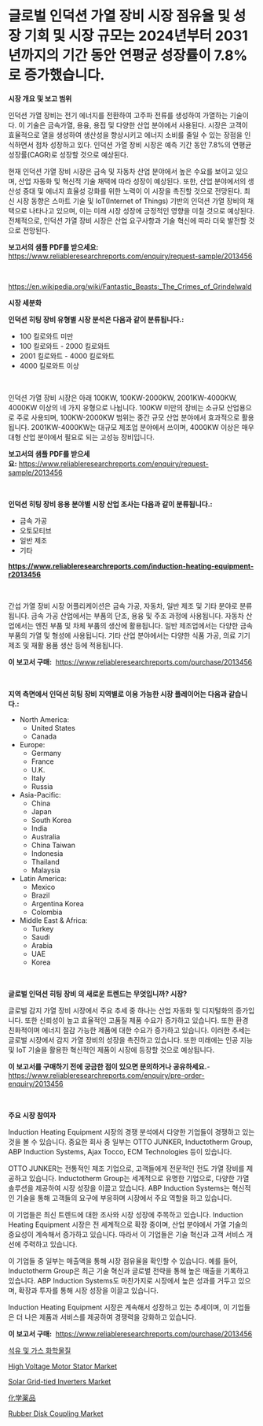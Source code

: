 <p><h1>글로벌 인덕션 가열 장비 시장 점유율 및 성장 기회 및 시장 규모는 2024년부터 2031년까지의 기간 동안 연평균 성장률이 7.8%로 증가했습니다.</h1></p><p><strong>시장 개요 및 보고 범위</strong></p>
<p><p>인덕션 가열 장비는 전기 에너지를 전환하여 고주파 전류를 생성하여 가열하는 기술이다. 이 기술은 금속가열, 용융, 용접 및 다양한 산업 분야에서 사용된다. 시장은 고객이 효율적으로 열을 생성하여 생산성을 향상시키고 에너지 소비를 줄일 수 있는 장점을 인식하면서 점차 성장하고 있다. 인덕션 가열 장비 시장은 예측 기간 동안 7.8%의 연평균 성장률(CAGR)로 성장할 것으로 예상된다.</p><p>현재 인덕션 가열 장비 시장은 금속 및 자동차 산업 분야에서 높은 수요를 보이고 있으며, 산업 자동화 및 혁신적 기술 채택에 따라 성장이 예상된다. 또한, 산업 분야에서의 생산성 증대 및 에너지 효율성 강화를 위한 노력이 이 시장을 촉진할 것으로 전망된다. 최신 시장 동향은 스마트 기술 및 IoT(Internet of Things) 기반의 인덕션 가열 장비의 채택으로 나타나고 있으며, 이는 미래 시장 성장에 긍정적인 영향을 미칠 것으로 예상된다. 전체적으로, 인덕션 가열 장비 시장은 산업 요구사항과 기술 혁신에 따라 더욱 발전할 것으로 전망된다.</p></p>
<p><strong>보고서의 샘플 PDF를 받으세요:</strong> <a href="https://www.reliableresearchreports.com/enquiry/request-sample/2013456">https://www.reliableresearchreports.com/enquiry/request-sample/2013456</a></p>
<p>&nbsp;</p>
<p><a href="https://en.wikipedia.org/wiki/Fantastic_Beasts:_The_Crimes_of_Grindelwald">https://en.wikipedia.org/wiki/Fantastic_Beasts:_The_Crimes_of_Grindelwald</a></p>
<p><strong>시장 세분화</strong></p>
<p><strong>인덕션 히팅 장비 유형별 시장 분석은 다음과 같이 분류됩니다.:</strong></p>
<p><ul><li>100 킬로와트 미만</li><li>100 킬로와트 - 2000 킬로와트</li><li>2001 킬로와트 - 4000 킬로와트</li><li>4000 킬로와트 이상</li></ul></p>
<p>&nbsp;</p>
<p><p>인덕션 가열 장비 시장은 아래 100KW, 100KW-2000KW, 2001KW-4000KW, 4000KW 이상의 네 가지 유형으로 나뉩니다. 100KW 미만의 장비는 소규모 산업용으로 주로 사용되며, 100KW-2000KW 범위는 중간 규모 산업 분야에서 효과적으로 활용됩니다. 2001KW-4000KW는 대규모 제조업 분야에서 쓰이며, 4000KW 이상은 매우 대형 산업 분야에서 필요로 되는 고성능 장비입니다.</p></p>
<p><strong>보고서의 샘플 PDF를 받으세요:</strong>&nbsp;<a href="https://www.reliableresearchreports.com/enquiry/request-sample/2013456">https://www.reliableresearchreports.com/enquiry/request-sample/2013456</a></p>
<p>&nbsp;</p>
<p><strong> 인덕션 히팅 장비 응용 분야별 시장 산업 조사는 다음과 같이 분류됩니다.:</strong></p>
<p><ul><li>금속 가공</li><li>오토모티브</li><li>일반 제조</li><li>기타</li></ul></p>
<p><strong><a href="https://www.reliableresearchreports.com/induction-heating-equipment-r2013456">https://www.reliableresearchreports.com/induction-heating-equipment-r2013456</a></strong></p>
<p>&nbsp;</p>
<p><p>간섭 가열 장비 시장 어플리케이션은 금속 가공, 자동차, 일반 제조 및 기타 분야로 분류됩니다. 금속 가공 산업에서는 부품의 단조, 용융 및 주조 과정에 사용됩니다. 자동차 산업에서는 엔진 부품 및 차체 부품의 생산에 활용됩니다. 일반 제조업에서는 다양한 금속 부품의 가열 및 형성에 사용됩니다. 기타 산업 분야에서는 다양한 식품 가공, 의료 기기 제조 및 재활 용품 생산 등에 적용됩니다.</p></p>
<p><strong>이 보고서 구매:</strong>&nbsp; <a href="https://www.reliableresearchreports.com/purchase/2013456">https://www.reliableresearchreports.com/purchase/2013456</a></p>
<p>&nbsp;</p>
<p><strong>지역 측면에서 인덕션 히팅 장비 지역별로 이용 가능한 시장 플레이어는 다음과 같습니다.:</strong></p>
<p><ul>
    <li>
        North America:
        <ul>
            <li>United States</li>
            <li>Canada</li>
        </ul>
    </li>
    <li>
        Europe:
        <ul>
            <li>Germany</li>
            <li>France</li>
            <li>U.K.</li>
            <li>Italy</li>
            <li>Russia</li>
        </ul>
    </li>
    <li>
        Asia-Pacific:
        <ul>
            <li>China</li>
            <li>Japan</li>
            <li>South Korea</li>
            <li>India</li>
            <li>Australia</li>
            <li>China Taiwan</li>
            <li>Indonesia</li>
            <li>Thailand</li>
            <li>Malaysia</li>
        </ul>
    </li>
    <li>
        Latin America:
        <ul>
            <li>Mexico</li>
            <li>Brazil</li>
            <li>Argentina Korea</li>
            <li>Colombia</li>
        </ul>
    </li>
    <li>
        Middle East & Africa:
        <ul>
            <li>Turkey</li>
            <li>Saudi</li>
            <li>Arabia</li>
            <li>UAE</li>
            <li>Korea</li>
        </ul>
    </li>
    </ul></p>
<p>&nbsp;</p>
<p><strong>글로벌 인덕션 히팅 장비 의 새로운 트렌드는 무엇입니까? 시장?</strong></p>
<p><p>글로벌 감지 가열 장비 시장에서 주요 추세 중 하나는 산업 자동화 및 디지털화의 증가입니다. 또한 신뢰성이 높고 효율적인 고품질 제품 수요가 증가하고 있습니다. 또한 환경 친화적이며 에너지 절감 가능한 제품에 대한 수요가 증가하고 있습니다. 이러한 추세는 글로벌 시장에서 감지 가열 장비의 성장을 촉진하고 있습니다. 또한 미래에는 인공 지능 및 IoT 기술을 활용한 혁신적인 제품이 시장에 등장할 것으로 예상됩니다.</p></p>
<p><strong>이 보고서를 구매하기 전에 궁금한 점이 있으면 문의하거나 공유하세요.</strong>- <a href="https://www.reliableresearchreports.com/enquiry/pre-order-enquiry/2013456">https://www.reliableresearchreports.com/enquiry/pre-order-enquiry/2013456</a></p>
<p>&nbsp;</p>
<p><strong>주요 시장 참여자</strong></p>
<p><p>Induction Heating Equipment 시장의 경쟁 분석에서 다양한 기업들이 경쟁하고 있는 것을 볼 수 있습니다. 중요한 회사 중 일부는 OTTO JUNKER, Inductotherm Group, ABP Induction Systems, Ajax Tocco, ECM Technologies 등이 있습니다.</p><p>OTTO JUNKER는 전통적인 제조 기업으로, 고객들에게 전문적인 전도 가열 장비를 제공하고 있습니다. Inductotherm Group는 세계적으로 유명한 기업으로, 다양한 가열 솔루션을 제공하여 시장 성장을 이끌고 있습니다. ABP Induction Systems는 혁신적인 기술을 통해 고객들의 요구에 부응하며 시장에서 주요 역할을 하고 있습니다.</p><p>이 기업들은 최신 트렌드에 대한 조사와 시장 성장에 주목하고 있습니다. Induction Heating Equipment 시장은 전 세계적으로 확장 중이며, 산업 분야에서 가열 기술의 중요성이 계속해서 증가하고 있습니다. 따라서 이 기업들은 기술 혁신과 고객 서비스 개선에 주력하고 있습니다.</p><p>이 기업들 중 일부는 매출액을 통해 시장 점유율을 확인할 수 있습니다. 예를 들어, Inductotherm Group은 최근 기술 혁신과 글로벌 전략을 통해 높은 매출을 기록하고 있습니다. ABP Induction Systems도 마찬가지로 시장에서 높은 성과를 거두고 있으며, 확장과 투자를 통해 시장 성장을 이끌고 있습니다.</p><p>Induction Heating Equipment 시장은 계속해서 성장하고 있는 추세이며, 이 기업들은 더 나은 제품과 서비스를 제공하여 경쟁력을 강화하고 있습니다.</p></p>
<p><strong>이 보고서 구매:</strong>&nbsp;&nbsp;<a href="https://www.reliableresearchreports.com/purchase/2013456">https://www.reliableresearchreports.com/purchase/2013456</a></p>
<p><p><a href="https://medium.com/@conradkirrlin76575/%EC%84%9D%EC%9C%A0-%EB%B0%8F-%EA%B0%80%EC%8A%A4-%ED%99%94%ED%95%99-%EB%AC%BC%EC%A7%88-%EC%8B%9C%EC%9E%A5-%EC%97%AD%ED%95%99-%EB%B0%8F-%EC%84%B1%EC%9E%A5-%EC%9A%94%EC%9D%B8%EC%9D%84-%EB%B6%84%EC%84%9D%ED%95%98%EA%B3%A0-2024%EB%85%84%EB%B6%80%ED%84%B0-2031%EB%85%84%EA%B9%8C%EC%A7%80-%EC%98%88%EC%B8%A1%ED%95%A9%EB%8B%88%EB%8B%A4-55eea6f0d8c9">석유 및 가스 화학물질</a></p><p><a href="https://medium.com/@paulmcglynn6456/global-high-voltage-motor-stator-market-opportunities-and-forecast-for-period-from-2024-to-2031-1b33727e9c7b">High Voltage Motor Stator Market</a></p><p><a href="https://issuu.com/reportprime-2/docs/solar-grid-tied-inverters-market-size-2030.pptx">Solar Grid-tied Inverters Market</a></p><p><a href="https://medium.com/@reyeshowell655/%E5%8C%96%E5%AD%A6%E8%96%AC%E5%93%81%E5%B8%82%E5%A0%B4%E8%AA%BF%E6%9F%BB%E3%83%AC%E3%83%9D%E3%83%BC%E3%83%88%E3%81%AB%E3%81%AF-2024%E5%B9%B4%E3%81%8B%E3%82%892031%E5%B9%B4%E3%81%BE%E3%81%A7%E3%81%AE11-1-%E3%81%AEcagr%E4%BA%88%E6%B8%AC%E3%81%AB%E5%9F%BA%E3%81%A5%E3%81%8F%E5%B8%82%E5%A0%B4%E8%A6%8F%E6%A8%A1-%E3%82%B7%E3%82%A7%E3%82%A2-%E6%88%90%E9%95%B7%E7%8E%87%E3%81%AE%E5%88%86%E6%9E%90%E3%81%8C%E5%90%AB%E3%81%BE%E3%82%8C%E3%81%A6%E3%81%84%E3%81%BE%E3%81%99-e7014bcc2773">化学薬品</a></p><p><a href="https://github.com/goodweq44/Market-Research-Report-List-1/blob/main/rubber-disk-coupling-market.md">Rubber Disk Coupling Market</a></p></p>